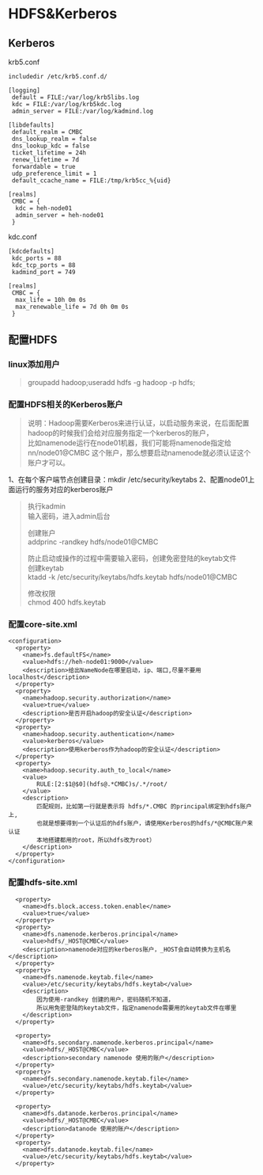 # HDFS&Kerberos

## Kerberos
krb5.conf
```
includedir /etc/krb5.conf.d/

[logging]
 default = FILE:/var/log/krb5libs.log
 kdc = FILE:/var/log/krb5kdc.log
 admin_server = FILE:/var/log/kadmind.log

[libdefaults]
 default_realm = CMBC
 dns_lookup_realm = false
 dns_lookup_kdc = false
 ticket_lifetime = 24h
 renew_lifetime = 7d
 forwardable = true
 udp_preference_limit = 1
 default_ccache_name = FILE:/tmp/krb5cc_%{uid}

[realms]
 CMBC = {
  kdc = heh-node01
  admin_server = heh-node01
 }
```

kdc.conf
``` 
[kdcdefaults]
 kdc_ports = 88
 kdc_tcp_ports = 88
 kadmind_port = 749

[realms]
 CMBC = {
  max_life = 10h 0m 0s
  max_renewable_life = 7d 0h 0m 0s
 }
```



## 配置HDFS
### linux添加用户   
> groupadd hadoop;useradd hdfs -g hadoop -p hdfs;   

### 配置HDFS相关的Kerberos账户
> 说明：Hadoop需要Kerberos来进行认证，以启动服务来说，在后面配置hadoop的时候我们会给对应服务指定一个kerberos的账户，   
> 比如namenode运行在node01机器，我们可能将namenode指定给nn/node01@CMBC 这个账户，那么想要启动namenode就必须认证这个账户才可以。   

1、在每个客户端节点创建目录：mkdir /etc/security/keytabs
2、配置node01上面运行的服务对应的kerberos账户
> 执行kadmin   
> 输入密码，进入admin后台   
> 
> 创建账户    
> addprinc -randkey hdfs/node01@CMBC
> 
> 防止启动或操作的过程中需要输入密码，创建免密登陆的keytab文件   
> 创建keytab   
> ktadd -k /etc/security/keytabs/hdfs.keytab hdfs/node01@CMBC    
> 
> 修改权限    
> chmod 400 hdfs.keytab    

### 配置core-site.xml
``` 
<configuration>
  <property>
    <name>fs.defaultFS</name>
    <value>hdfs://heh-node01:9000</value>
    <description>给出NameNode在哪里启动，ip、端口,尽量不要用localhost</description>
  </property>
  <property>
    <name>hadoop.security.authorization</name>
    <value>true</value>
    <description>是否开启hadoop的安全认证</description>
  </property>
  <property>
    <name>hadoop.security.authentication</name>
    <value>kerberos</value>
    <description>使用kerberos作为hadoop的安全认证</description>
  </property>
  <property>
    <name>hadoop.security.auth_to_local</name>
    <value>
        RULE:[2:$1@$0](hdfs@.*CMBC)s/.*/root/
    </value>
    <description>
        匹配规则，比如第一行就是表示将 hdfs/*.CMBC 的principal绑定到hdfs账户上,
        也就是想要得到一个认证后的hdfs账户，请使用Kerberos的hdfs/*@CMBC账户来认证
        本地搭建都用的root，所以hdfs改为root）
    </description>
  </property>
</configuration>
```

### 配置hdfs-site.xml
``` 
  <property>
    <name>dfs.block.access.token.enable</name>
    <value>true</value>
  </property>
  <property>
    <name>dfs.namenode.kerberos.principal</name>
    <value>hdfs/_HOST@CMBC</value>
    <description>namenode对应的kerberos账户，_HOST会自动转换为主机名</description>
  </property>
  <property>
    <name>dfs.namenode.keytab.file</name>
    <value>/etc/security/keytabs/hdfs.keytab</value>
    <description>
        因为使用-randkey 创建的用户，密码随机不知道，
        所以用免密登陆的keytab文件，指定namenode需要用的keytab文件在哪里
    </description>
  </property>
  
  <property>
    <name>dfs.secondary.namenode.kerberos.principal</name>
    <value>hdfs/_HOST@CMBC</value>
    <description>secondary namenode 使用的账户</description>
  </property>
  <property>
    <name>dfs.secondary.namenode.keytab.file</name>
    <value>/etc/security/keytabs/hdfs.keytab</value>
  </property>
  
  <property>
    <name>dfs.datanode.kerberos.principal</name>
    <value>hdfs/_HOST@CMBC</value>
    <description>datanode 使用的账户</description>
  </property>
  <property>
    <name>dfs.datanode.keytab.file</name>
    <value>/etc/security/keytabs/hdfs.keytab</value>
  </property>
```